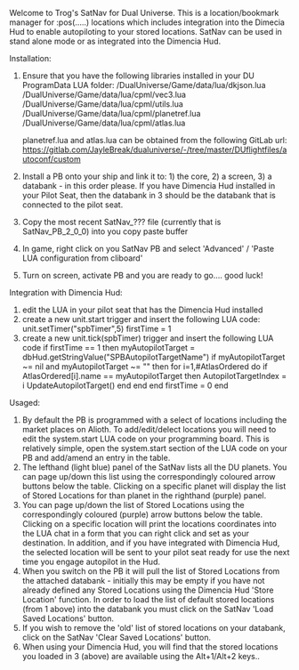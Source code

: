 
Welcome to Trog's SatNav for Dual Universe.  This is a location/bookmark manager for :pos(.....) locations which includes integration into the Dimecia Hud to enable autopiloting to your stored locations.  SatNav can be used in stand alone mode or as integrated into the Dimencia Hud.

Installation:
1) Ensure that you have the following libraries installed in your DU ProgramData LUA folder:
    <ProgrmData>/DualUniverse/Game/data/lua/dkjson.lua
    <ProgrmData>/DualUniverse/Game/data/lua/cpml/vec3.lua
    <ProgrmData>/DualUniverse/Game/data/lua/cpml/utils.lua
    <ProgrmData>/DualUniverse/Game/data/lua/cpml/planetref.lua
    <ProgrmData>/DualUniverse/Game/data/lua/cpml/atlas.lua
    
    planetref.lua and atlas.lua can be obtained from the following GitLab url:  https://gitlab.com/JayleBreak/dualuniverse/-/tree/master/DUflightfiles/autoconf/custom
    
 2) Install a PB onto your ship and link it to: 1) the core, 2) a screen, 3) a databank - in this order please.  If you have Dimencia Hud installed in your Pilot Seat, then the databank in 3 should be the databank that is connected to the pilot seat.
 3) Copy the most recent SatNav_??? file (currently that is SatNav_PB_2_0_0) into you copy paste buffer
 4) In game, right click on you SatNav PB and select 'Advanced' / 'Paste LUA configuration from cliboard'
 5) Turn on screen, activate PB and you are ready to go.... good luck!
 
 Integration with Dimencia Hud:
 1) edit the LUA in your pilot seat that has the Dimencia Hud installed
 2) create a new unit.start trigger and insert the following LUA code:
     unit.setTimer("spbTimer",5)
     firstTime = 1
 3) create a new unit.tick(spbTimer) trigger and insert the following LUA code
     if firstTime == 1 then
         myAutopilotTarget = dbHud.getStringValue("SPBAutopilotTargetName")
         if myAutopilotTarget ~= nil and myAutopilotTarget ~= "" then
             for i=1,#AtlasOrdered do
                if AtlasOrdered[i].name == myAutopilotTarget then
                    AutopilotTargetIndex = i
                    UpdateAutopilotTarget()
                end
             end
        end
        firstTime = 0
    end
 
 Usaged:
 1) By default the PB is programmed with a select of locations including the market places on Alioth.  To add/edit/delect locations you will need to edit the system.start LUA code on your programming board.  This is relatively simple, open the system.start section of the LUA code on your PB and add/amend an entry in the table.
 2) The lefthand (light blue) panel of the SatNav lists all the DU planets.  You can page up/down this list using the correspondingly coloured arrow buttons below the table.  Clicking on a specific planet will display the list of Stored Locations for than planet in the righthand (purple) panel.
 3) You can page up/down the list of Stored Locations using the correspondingly coloured (purple) arrow buttons below the table.  Clicking on a specific location will print the locations coordinates into the LUA chat in a form that you can right click and set as your destination.  In addition, and if you have integrated with Dimencia Hud, the selected location will be sent to your pilot seat ready for use the next time you engage autopilot in the Hud.
 4) When you switch on the PB it will pull the list of Stored Locations from the attached databank - initially this may be empty if you have not already defined any Stored Locations using the Dimencia Hud 'Store Location' function.  In order to load the list of default stored locations (from 1 above) into the databank you must click on the SatNav 'Load Saved Locations' button.
 5) If you wish to remove the 'old' list of stored locations on your databank, click on the SatNav 'Clear Saved Locations' button.
 6) When using your Dimencia Hud, you will find that the stored locations you loaded in 3 (above) are available using the Alt+1/Alt+2 keys..
